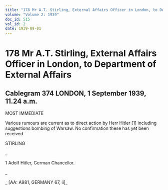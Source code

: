 ```yaml
---
title: "178 Mr A.T. Stirling, External Affairs Officer in London, to Department of External Affairs"
volume: "Volume 2: 1939"
doc_id: 515
vol_id: 2
date: 1939-09-01
---
```


# 178 Mr A.T. Stirling, External Affairs Officer in London, to Department of External Affairs

## Cablegram 374 LONDON, 1 September 1939, 11.24 a.m.

MOST IMMEDIATE

Various rumours are current as to direct action by Herr Hitler [1] including suggestions bombing of Warsaw. No confirmation these has yet been received.

STIRLING

_

1 Adolf Hitler, German Chancellor.

_

_ [AA: A981, GERMANY 67, ii]_
